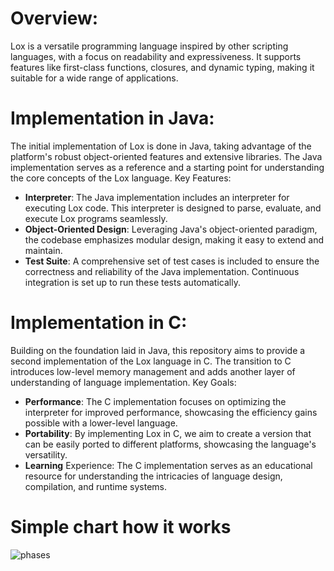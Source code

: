 # Overview:
Lox is a versatile programming language inspired by other scripting languages, with a focus on readability and expressiveness. It supports features like first-class functions, closures, and dynamic typing, making it suitable for a wide range of applications.
# Implementation in Java:
The initial implementation of Lox is done in Java, taking advantage of the platform's robust object-oriented features and extensive libraries. The Java implementation serves as a reference and a starting point for understanding the core concepts of the Lox language.
Key Features:
  - **Interpreter**: The Java implementation includes an interpreter for executing Lox code. This interpreter is designed to parse, evaluate, and execute Lox programs seamlessly.
  - **Object-Oriented Design**: Leveraging Java's object-oriented paradigm, the codebase emphasizes modular design, making it easy to extend and maintain.
  - **Test Suite**: A comprehensive set of test cases is included to ensure the correctness and reliability of the Java implementation. Continuous integration is set up to run these tests automatically.

# Implementation in C:
Building on the foundation laid in Java, this repository aims to provide a second implementation of the Lox language in C. The transition to C introduces low-level memory management and adds another layer of understanding of language implementation.
Key Goals:
  - **Performance**: The C implementation focuses on optimizing the interpreter for improved performance, showcasing the efficiency gains possible with a lower-level language.
  - **Portability**: By implementing Lox in C, we aim to create a version that can be easily ported to different platforms, showcasing the language's versatility.
  - **Learning** Experience: The C implementation serves as an educational resource for understanding the intricacies of language design, compilation, and runtime systems.
    
# Simple chart how it works
![phases](https://github.com/unique-ones/jlox-interpreter/assets/44608866/bb2ccc77-fe48-48e9-9a0c-c411e1ce1b8c)
